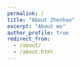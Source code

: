 ```yaml
---
permalink: /
title: "About Zhenhao"
excerpt: "About me"
author_profile: true
redirect_from: 
  - /about/
  - /about.html
---
```

